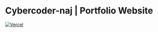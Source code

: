 # Cybercoder-naj | Portfolio Website

[![Vercel](https://therealsujitk-vercel-badge.vercel.app/?app=cybercoder-naj.me)](https://cybercoder-naj-me.vercel.app)
